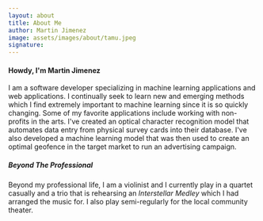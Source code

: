 ```yaml
---
layout: about
title: About Me
author: Martin Jimenez
image: assets/images/about/tamu.jpeg
signature:
---
```


#### Howdy, I'm Martin Jimenez

I am a software developer specializing in machine learning applications and web applications. I continually seek to learn new and emerging methods which I find extremely important to machine learning since it is so quickly changing. Some of my favorite applications include working with non-profits in the arts. I've created an optical character recognition model that automates data entry from physical survey cards into their database. I've also developed a machine learning model that was then used to create an optimal geofence in the target market to run an advertising campaign.

##### Beyond The Professional

Beyond my professional life, I am a violinist and I currently play in a quartet casually and a trio that is rehearsing an _Interstellar Medley_ which I had arranged the music for. I also play semi-regularly for the local community theater.
